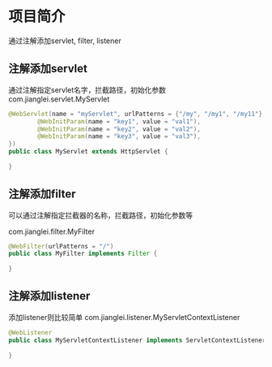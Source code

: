 # 项目简介
通过注解添加servlet, filter, listener

## 注解添加servlet
通过注解指定servlet名字，拦截路径，初始化参数
com.jianglei.servlet.MyServlet
```java
@WebServlet(name = "myServlet", urlPatterns = {"/my", "/my1", "/my11"}, loadOnStartup = 1, initParams = {
        @WebInitParam(name = "key1", value = "val1"),
        @WebInitParam(name = "key2", value = "val2"),
        @WebInitParam(name = "key3", value = "val3"),
})
public class MyServlet extends HttpServlet {
    
}
```

## 注解添加filter
可以通过注解指定拦截器的名称，拦截路径，初始化参数等

com.jianglei.filter.MyFilter
```java
@WebFilter(urlPatterns = "/")
public class MyFilter implements Filter {
    
}
```

## 注解添加listener
添加listener则比较简单
com.jianglei.listener.MyServletContextListener
```java
@WebListener
public class MyServletContextListener implements ServletContextListener {
    
}
```
